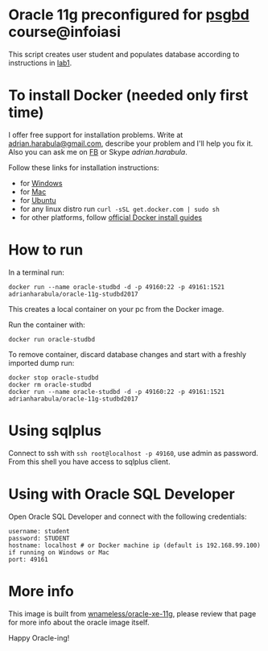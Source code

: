 # Oracle 11g preconfigured for [psgbd](https://profs.info.uaic.ro/~vcosmin/bd) course@infoiasi
This script creates user student and populates database according to instructions in [lab1](http://profs.info.uaic.ro/~vcosmin/pagini/resurse_bd/laborator_psgbd_2017/laborator1.pdf).

# To install Docker (needed only first time)
I offer free support for installation problems. Write at adrian.harabula@gmail.com, describe your problem and I'll help you fix it. Also you can ask me on [FB](https://fb.com/adrian.harabula.32) or Skype _adrian.harabula_.

Follow these links for installation instructions:

 * for [Windows](https://www.youtube.com/watch?v=S7NVloq0EBc)
 * for [Mac](https://www.youtube.com/watch?v=lNkVxDSRo7M)
 * for [Ubuntu](https://www.youtube.com/watch?v=V9AKvZZCWLc)
 * for any linux distro run `curl -sSL get.docker.com | sudo sh`
 * for other platforms, follow [official Docker install guides](https://docs.docker.com/engine/installation/)
 

# How to run
In a terminal run:  
```
docker run --name oracle-studbd -d -p 49160:22 -p 49161:1521 adrianharabula/oracle-11g-studbd2017
```
This creates a local container on your pc from the Docker image.

Run the container with:
```
docker run oracle-studbd
```

To remove container, discard database changes and start with a freshly imported dump run:
```
docker stop oracle-studbd
docker rm oracle-studbd
docker run --name oracle-studbd -d -p 49160:22 -p 49161:1521 adrianharabula/oracle-11g-studbd2017
```

# Using sqlplus
Connect to ssh with `ssh root@localhost -p 49160`, use admin as password. From this shell you have access to sqlplus client.

# Using with Oracle SQL Developer
Open Oracle SQL Developer and connect with the following credentials:

```
username: student
password: STUDENT
hostname: localhost # or Docker machine ip (default is 192.168.99.100) if running on Windows or Mac
port: 49161
```

# More info
This image is built from [wnameless/oracle-xe-11g](https://hub.docker.com/r/wnameless/oracle-xe-11g/), please review that page for more info about the oracle image itself.

Happy Oracle-ing!
